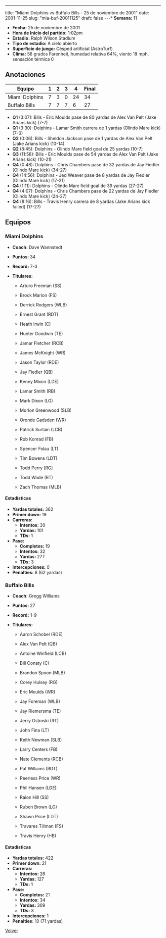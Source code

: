---
title: "Miami Dolphins vs Buffalo Bills - 25 de noviembre de 2001"
date: 2001-11-25
slug: "mia-buf-20011125"
draft: false
---* **Semana:** 11
* **Fecha:** 25 de noviembre de 2001
* **Hora de Inicio del partido:** 1:02pm
* **Estadio:** Ralph Wilson Stadium
* **Tipo de estadio:** A cielo abierto
* **Superficie de juego:** Césped artificial (AstroTurf)
* **Clima:** 58 grados Farenheit, humedad relativa 64%, viento 18 mph, sensación térmica 0




## Anotaciones
| Equipo | 1 | 2 | 3 | 4 | Final |
|--------|---|---|---|---|-------|
| Miami Dolphins  | 7 | 3 | 0 | 24  | 34 |
| Buffalo Bills  | 7 | 7 | 7 | 6  | 27 |
* **Q1** (3:07): Bills - Eric Moulds pase de 80 yardas de Alex Van Pelt (Jake Arians kick) (7-7)
* **Q1** (3:30): Dolphins - Lamar Smith carrera de 1 yardas (Olindo Mare kick) (7-0)
* **Q2** (0:06): Bills - Sheldon Jackson pase de 1 yardas de Alex Van Pelt (Jake Arians kick) (10-14)
* **Q2** (8:45): Dolphins - Olindo Mare field goal de 25 yardas (10-7)
* **Q3** (11:58): Bills - Eric Moulds pase de 54 yardas de Alex Van Pelt (Jake Arians kick) (10-21)
* **Q4** (0:48): Dolphins - Chris Chambers pase de 32 yardas de Jay Fiedler (Olindo Mare kick) (34-27)
* **Q4** (14:56): Dolphins - Jed Weaver pase de 8 yardas de Jay Fiedler (Olindo Mare kick) (17-21)
* **Q4** (1:11): Dolphins - Olindo Mare field goal de 39 yardas (27-27)
* **Q4** (4:07): Dolphins - Chris Chambers pase de 22 yardas de Jay Fiedler (Olindo Mare kick) (24-27)
* **Q4** (8:16): Bills - Travis Henry carrera de 8 yardas (Jake Arians kick failed) (17-27)


## Equipos


### Miami Dolphins
* **Coach:** Dave Wannstedt
* **Puntos:** 34
* **Record:** 7-3
* **Titulares:** 

  * Arturo Freeman (SS) 

  * Brock Marion (FS) 

  * Derrick Rodgers (WLB) 

  * Ernest Grant (RDT) 

  * Heath Irwin (C) 

  * Hunter Goodwin (TE) 

  * Jamar Fletcher (RCB) 

  * James McKnight (WR) 

  * Jason Taylor (RDE) 

  * Jay Fiedler (QB) 

  * Kenny Mixon (LDE) 

  * Lamar Smith (RB) 

  * Mark Dixon (LG) 

  * Morlon Greenwood (SLB) 

  * Oronde Gadsden (WR) 

  * Patrick Surtain (LCB) 

  * Rob Konrad (FB) 

  * Spencer Folau (LT) 

  * Tim Bowens (LDT) 

  * Todd Perry (RG) 

  * Todd Wade (RT) 

  * Zach Thomas (MLB) 

#### Estadísticas
* **Yardas totales:** 362
* **Primer down:** 19
* **Carreras:**
  * **Intentos:** 30
  * **Yardas:** 101
  * **TDs:** 1
* **Pase:**
  * **Completos:** 19
  * **Intentos:** 32
  * **Yardas:** 277
  * **TDs:** 3
* **Intercepciones:** 0
* **Penalties:** 8 (62 yardas)

### Buffalo Bills
* **Coach:** Gregg Williams
* **Puntos:** 27
* **Record:** 1-9
* **Titulares:** 

  * Aaron Schobel (RDE) 

  * Alex Van Pelt (QB) 

  * Antoine Winfield (LCB) 

  * Bill Conaty (C) 

  * Brandon Spoon (MLB) 

  * Corey Hulsey (RG) 

  * Eric Moulds (WR) 

  * Jay Foreman (WLB) 

  * Jay Riemersma (TE) 

  * Jerry Ostroski (RT) 

  * John Fina (LT) 

  * Keith Newman (SLB) 

  * Larry Centers (FB) 

  * Nate Clements (RCB) 

  * Pat Williams (RDT) 

  * Peerless Price (WR) 

  * Phil Hansen (LDE) 

  * Raion Hill (SS) 

  * Ruben Brown (LG) 

  * Shawn Price (LDT) 

  * Travares Tillman (FS) 

  * Travis Henry (HB) 

#### Estadísticas
* **Yardas totales:** 422
* **Primer down:** 21
* **Carreras:**
  * **Intentos:** 26
  * **Yardas:** 127
  * **TDs:** 1
* **Pase:**
  * **Completos:** 21
  * **Intentos:** 34
  * **Yardas:** 309
  * **TDs:** 3
* **Intercepciones:** 1
* **Penalties:** 10 (71 yardas)


[Volver](/historia/2001)
